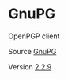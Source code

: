 # GnuPG

OpenPGP client

Source [GnuPG](https://git.gnupg.org/cgi-bin/gitweb.cgi?p=gnupg.git)

Version [2.2.9](https://git.gnupg.org/cgi-bin/gitweb.cgi?p=gnupg.git;a=tag;h=gnupg-2.2.9)
